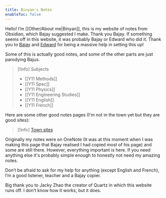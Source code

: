 ```yaml
---
title: Binyan's Notes
enableToc: false
---
```


Hello! I’m [[Other/About me|Binyan]], this is my website of notes from Obsidian, which Bajay suggested I make. Thank you Bajay. If something seems off in this website, it was probably Bajay or Edward who did it. Thank you to [Bajay](https://baju-s.toomwn.xyz/) and [Edward](https://github.com/eddietheed) for being a massive help in setting this up!

Some of this is actually good notes, and some of the other parts are just parodying Bajus.

> [!info] Subjects
> 
> - [[Y11 Methods]]
> - [[Y11 Spec]]
> - [[Y11 Physics]]
> - [[Y11 Engineering Studies]]
> - [[Y11 English]]
> - [[Y11 French]]

Here are some other good notes pages (I'm not in the town yet but they are good sites):
> [!info] [Town sites](https://baju-s.toomwn.xyz/-Home-Page/Other-Town-Sites)

Originally my notes were on OneNote (It was at this moment when I was making this page that Bajay realised I had copied most of his page) and some are still there. However, everything important is here. If you need anything else it's probably simple enough to honestly not need my amazing notes.

Don’t be afraid to ask for my help for anything (except English and French), I’m a good listener, teacher and a Bajay copier.

Big thank you to Jacky Zhao the creator of Quartz in which this website runs off. I don’t know how it works, but it does.